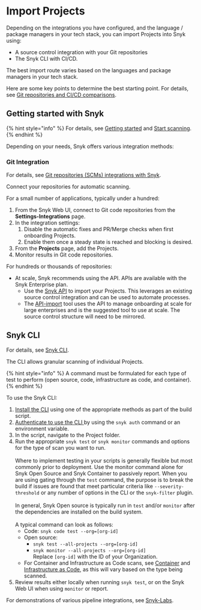 # Import Projects

Depending on the integrations you have configured, and the language / package managers in your tech stack, you can import Projects into Snyk using:&#x20;

* A source control integration with your Git repositories
* The Snyk CLI with CI/CD.

The best import route varies based on the languages and package managers in your tech stack.&#x20;

Here are some key points to determine the best starting point. For details, see [Git repositories and CI/CD comparisons](broken-reference).

## Getting started with Snyk

{% hint style="info" %}
For details, see [Getting started](../../../getting-started/) and [Start scanning](../../../scan-with-snyk/start-scanning.md).
{% endhint %}

Depending on your needs, Snyk offers various integration methods:

### Git Integration

For details, see [Git repositories (SCMs) integrations with Snyk](../../../developer-tools/scms/organization-level-integrations/).

Connect your repositories for automatic scanning.

For a small number of applications, typically under a hundred:

1. From the Snyk Web UI, connect to Git code repositories from the **Settings-Integrations** page.
2. In the integration settings:
   1. Disable the automatic fixes and PR/Merge checks when first onboarding Projects.
   2. Enable them once a steady state is reached and blocking is desired.
3. From the **Projects** page, add the Projects.
4. Monitor results in Git code repositories.

For hundreds or thousands of repositories:

* At scale, Snyk recommends using the API. APIs are available with the Snyk Enterprise plan.
  * Use the [Snyk API](../../../snyk-api/overview.md) to import your Projects. This leverages an existing source control integration and can be used to automate processes.
  * The  [API-import](../../../scan-with-snyk/snyk-tools/tool-snyk-api-import/) tool uses the API to manage onboarding at scale for large enterprises and is the suggested tool to use at scale. The source control structure will need to be mirrored.

## Snyk CLI

For details, see [Snyk CLI](../../../cli-ide-and-ci-cd-integrations/snyk-cli/).

The CLI allows granular scanning of individual Projects.&#x20;

{% hint style="info" %}
A command must be formulated for each type of test to perform (open source, code, infrastructure as code, and container).
{% endhint %}

To use the Snyk CLI:

1. [Install the CLI](../../../cli-ide-and-ci-cd-integrations/snyk-cli/install-or-update-the-snyk-cli/) using one of the appropriate methods as part of the build script.
2. [Authenticate to use the CLI ](../../../snyk-cli/authenticate-to-use-the-cli.md)by using the `snyk auth` command or an environment variable.
3. In the script, navigate to the Project folder.
4. Run the appropriate `snyk test` or `snyk monitor` commands and options for the type of scan you want to run. \
   \
   Where to implement testing in your scripts is generally flexible but most commonly prior to deployment. Use the monitor command alone for Snyk Open Source and Snyk Container to passively report. When you are using gating through the `test` command, the purpose is to break the build if issues are found that meet particular criteria like `--severity-threshold` or any number of options in the CLI or the `snyk-filter` plugin. \
   \
   In general, Snyk Open source is typically run in `test` and/or `monitor` after the dependencies are installed on the build system.\
   \
   A typical command can look as follows:
   * Code: `snyk code test --org=[org-id]`
   * Open source:&#x20;
     * `snyk test --all-projects --org=[org-id]`
     * `snyk monitor --all-projects --org=[org-id]`\
       Replace `[org-id]` with the ID of your Organization.
   * For Container and Infrastructure as Code scans, see [Container](../../../scan-with-snyk/snyk-container/scan-container-images.md) and [Infrastructure as Code](../../../scan-with-snyk/snyk-iac/), as this will vary based on the type being scanned.
5. Review results either locally when running `snyk test`, or on the Snyk Web UI when using `monitor` or report.

For demonstrations of various pipeline integrations, see [Snyk-Labs](https://github.com/snyk-labs/snyk-cicd-integration-examples).

